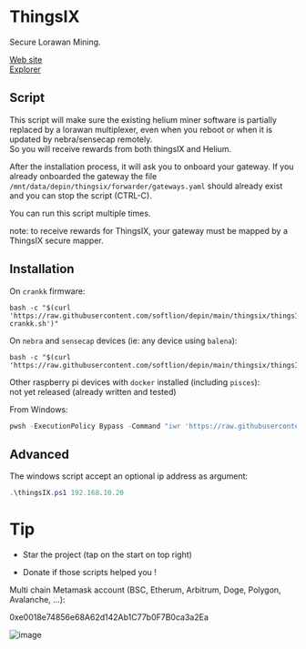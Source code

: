 # ThingsIX

Secure Lorawan Mining.

[Web site](https://thingsix.com/)  
[Explorer](https://app.thingsix.com/)

## Script

This script will make sure the existing helium miner software is partially replaced by a lorawan multiplexer, even when you reboot or when it is updated by nebra/sensecap remotely.  
So you will receive rewards from both thingsIX and Helium.

After the installation process, it will ask you to onboard your gateway. If you already onboarded the gateway the file `/mnt/data/depin/thingsix/forwarder/gateways.yaml` should already exist and you can stop the script (CTRL-C).

You can run this script multiple times.

note: to receive rewards for ThingsIX, your gateway must be mapped by a ThingsIX secure mapper.

## Installation

On `crankk` firmware:

```shell
bash -c "$(curl 'https://raw.githubusercontent.com/softlion/depin/main/thingsix/thingsIX crankk.sh')"
```

On `nebra` and `sensecap` devices (ie: any device using `balena`):

```shell
bash -c "$(curl 'https://raw.githubusercontent.com/softlion/depin/main/thingsix/thingsIX.sh')"
```

Other raspberry pi devices with `docker` installed (including `pisces`):  
not yet released (already written and tested)

From Windows:
```powershell
pwsh -ExecutionPolicy Bypass -Command "iwr 'https://raw.githubusercontent.com/softlion/depin/main/thingsix/thingsIX.ps1' | iex"
```

## Advanced

The windows script accept an optional ip address as argument:

```powershell
.\thingsIX.ps1 192.168.10.20
```

# Tip

* Star the project (tap on the start on top right)

* Donate if those scripts helped you !  

Multi chain Metamask account (BSC, Etherum, Arbitrum, Doge, Polygon, Avalanche, ...):

0xe0018e74856e68A62d142Ab1C77b0F7B0ca3a2Ea

![image](https://github.com/softlion/defli/assets/190756/9d4f1589-5f7f-46f4-ae0d-1190d2e22762)

